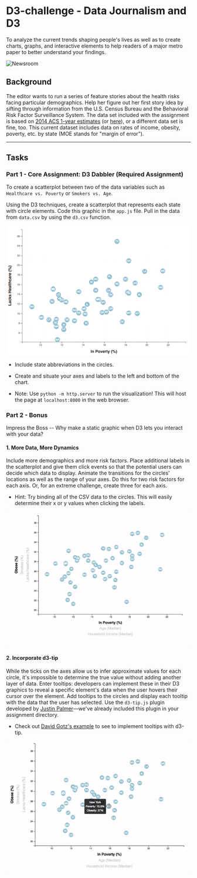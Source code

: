 # D3-challenge - Data Journalism and D3

To analyze the current trends shaping people's lives as well as to create charts, graphs, and interactive elements to help readers of a major metro paper to better understand your findings.

![Newsroom](https://media.giphy.com/media/v2xIous7mnEYg/giphy.gif)

## Background

The editor wants to run a series of feature stories about the health risks facing particular demographics. Help her figure out her first story idea by sifting through information from the U.S. Census Bureau and the Behavioral Risk Factor Surveillance System.
The data set included with the assignment is based on [2014 ACS 1-year estimates](https://data.census.gov/cedsci/table?q=United%20States&tid=ACSDP1Y2014.DP05&hidePreview=false) (or [here](https://factfinder.census.gov/faces/nav/jsf/pages/searchresults.xhtml)), or a different data set is fine, too. This current dataset includes data on rates of income, obesity, poverty, etc. by state (MOE stands for "margin of error").

- - -

## Tasks

### Part 1 - Core Assignment: D3 Dabbler (Required Assignment)

To create a scatterplot between two of the data variables such as `Healthcare vs. Poverty` or `Smokers vs. Age`.

Using the D3 techniques, create a scatterplot that represents each state with circle elements. Code this graphic in the `app.js` file. Pull in the data from `data.csv` by using the `d3.csv` function.

![4-scatter](Images/4-scatter.jpg)

* Include state abbreviations in the circles.

* Create and situate your axes and labels to the left and bottom of the chart.

* Note: Use `python -m http.server` to run the visualization! This will host the page at `localhost:8000` in the web browser.


### Part 2 - Bonus

Impress the Boss -- Why make a static graphic when D3 lets you interact with your data?

#### 1. More Data, More Dynamics

Include more demographics and more risk factors. Place additional labels in the scatterplot and give them click events so that the potential users can decide which data to display. Animate the transitions for the circles' locations as well as the range of your axes. Do this for two risk factors for each axis. Or, for an extreme challenge, create three for each axis.

* Hint: Try binding all of the CSV data to the circles. This will easily determine their x or y values when clicking the labels.

![7-animated-scatter](Images/7-animated-scatter.gif)

#### 2. Incorporate d3-tip

While the ticks on the axes allow us to infer approximate values for each circle, it's impossible to determine the true value without adding another layer of data. Enter tooltips: developers can implement these in their D3 graphics to reveal a specific element's data when the user hovers their cursor over the element. Add tooltips to the circles and display each tooltip with the data that the user has selected. Use the `d3-tip.js` plugin developed by [Justin Palmer](https://github.com/Caged)—we've already included this plugin in your assignment directory.

* Check out [David Gotz's example](https://bl.ocks.org/davegotz/bd54b56723c154d25eedde6504d30ad7) to see to implement tooltips with d3-tip.

![8-tooltip](Images/8-tooltip.gif)

